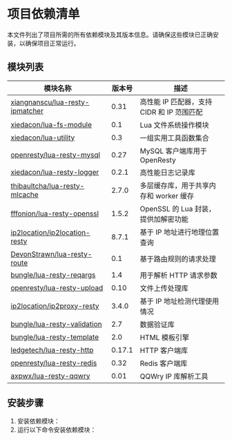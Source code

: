 # 项目依赖清单

本文件列出了项目所需的所有依赖模块及其版本信息。请确保这些模块已正确安装，以确保项目正常运行。

## 模块列表

| 模块名称                                                                                  | 版本号    | 描述                           |
|---------------------------------------------------------------------------------------|--------|------------------------------|
| [xiangnanscu/lua-resty-ipmatcher](https://github.com/xiangnanscu/lua-resty-ipmatcher) | 0.31   | 高性能 IP 匹配器，支持 CIDR 和 IP 范围匹配 |
| [xiedacon/lua-fs-module](https://github.com/xiedacon/lua-fs-module)                   | 0.1    | Lua 文件系统操作模块                 |
| [xiedacon/lua-utility](https://github.com/xiedacon/lua-utility)                       | 0.3    | 一组实用工具函数集合                   |
| [openresty/lua-resty-mysql](https://github.com/openresty/lua-resty-mysql)             | 0.27   | MySQL 客户端库用于 OpenResty       |
| [xiedacon/lua-resty-logger](https://github.com/xiedacon/lua-resty-logger)             | 0.2.1  | 高性能日志记录库                     |
| [thibaultcha/lua-resty-mlcache](https://github.com/thibaultcha/lua-resty-mlcache)     | 2.7.0  | 多层缓存库，用于共享内存和 worker 缓存      |
| [fffonion/lua-resty-openssl](https://github.com/fffonion/lua-resty-openssl)           | 1.5.2  | OpenSSL 的 Lua 封装，提供加解密功能     |
| [ip2location/ip2location-resty](https://www.ip2location.com/)                         | 8.7.1  | 基于 IP 地址进行地理位置查询             |
| [DevonStrawn/lua-resty-route](https://github.com/DevonStrawn/lua-resty-route)         | 0.1    | 基于路由规则的请求处理                  |
| [bungle/lua-resty-reqargs](https://github.com/bungle/lua-resty-reqargs)               | 1.4    | 用于解析 HTTP 请求参数               |
| [openresty/lua-resty-upload](https://github.com/openresty/lua-resty-upload)           | 0.10   | 文件上传处理库                      |
| [ip2location/ip2proxy-resty](https://www.ip2location.com/)                            | 3.4.0  | 基于 IP 地址检测代理使用情况             |
| [bungle/lua-resty-validation](https://github.com/bungle/lua-resty-validation)         | 2.7    | 数据验证库                        |
| [bungle/lua-resty-template](https://github.com/bungle/lua-resty-template)             | 2.0    | HTML 模板引擎                    |
| [ledgetech/lua-resty-http](https://github.com/ledgetech/lua-resty-http)               | 0.17.1 | HTTP 客户端库                    |
| [openresty/lua-resty-redis](https://github.com/openresty/lua-resty-redis)             | 0.32   | Redis 客户端库                   |
| [axpwx/lua-resty-qqwry](https://github.com/axpwx/restylib/tree/master/restylib/qqwry) | 0.01   | QQWry IP 库解析工具               |

## 安装步骤
1. 安装依赖模块：
2. 运行以下命令安装依赖模块：
